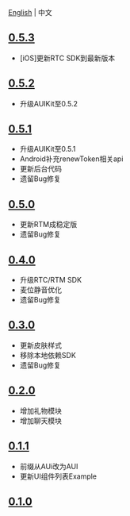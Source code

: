 
[English](CHANGELOG.md) | 中文

## [0.5.3](https://github.com/AgoraIO-Community/AUIKaraoke/releases/tag/0.5.3)
- [iOS]更新RTC SDK到最新版本

## [0.5.2](https://github.com/AgoraIO-Community/AUIKaraoke/releases/tag/0.5.2)
- 升级AUIKit至0.5.2

## [0.5.1](https://github.com/AgoraIO-Community/AUIKaraoke/releases/tag/0.5.1)
- 升级AUIKit至0.5.1
- Android补充renewToken相关api
- 更新后台代码
- 遗留Bug修复

## [0.5.0](https://github.com/AgoraIO-Community/AUIKaraoke/releases/tag/0.5.0)
- 更新RTM成稳定版
- 遗留Bug修复

## [0.4.0](https://github.com/AgoraIO-Community/AUIKaraoke/releases/tag/0.4.0)
- 升级RTC/RTM SDK
- 麦位静音优化
- 遗留Bug修复
  
## [0.3.0](https://github.com/AgoraIO-Community/AUIKaraoke/releases/tag/0.3.0)
- 更新皮肤样式
- 移除本地依赖SDK
- 遗留Bug修复

## [0.2.0](https://github.com/AgoraIO-Community/AUIKaraoke/releases/tag/0.2.0)
- 增加礼物模块
- 增加聊天模块

## [0.1.1](https://github.com/AgoraIO-Community/AUIKaraoke/releases/tag/0.1.1)

- 前缀从AUi改为AUI
- 更新UI组件列表Example


## [0.1.0](https://github.com/AgoraIO-Community/AUIKaraoke/releases/tag/0.1.0)


